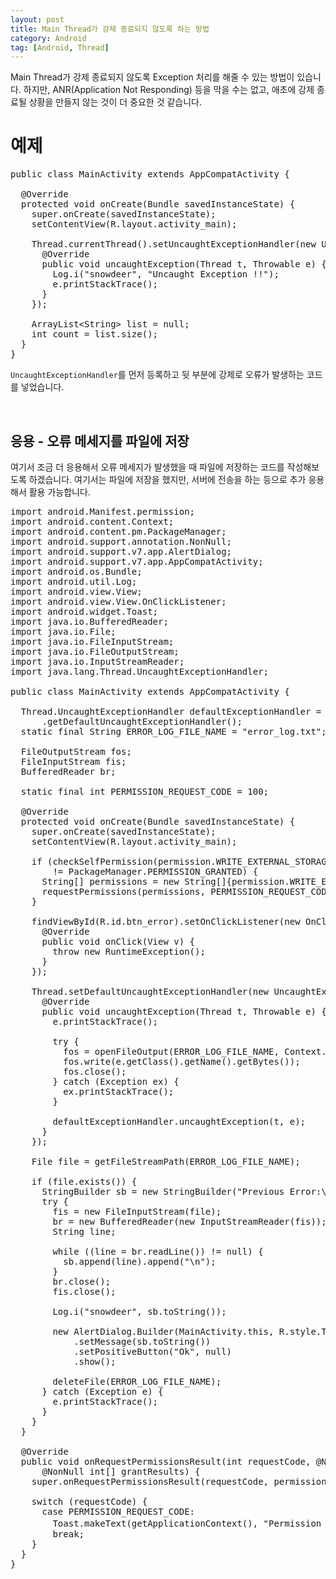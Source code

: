 ```yaml
---
layout: post
title: Main Thread가 강제 종료되지 않도록 하는 방법
category: Android
tag: [Android, Thread]
---
```

Main Thread가 강제 종료되지 않도록 Exception 처리를 해줄 수 있는 방법이 있습니다.
하지만, ANR(Application Not Responding) 등을 막을 수는 없고, 애초에 강제 종료될 상황을
만들지 않는 것이 더 중요한 것 같습니다.

# 예제

<pre class="prettyprint">
public class MainActivity extends AppCompatActivity {

  @Override
  protected void onCreate(Bundle savedInstanceState) {
    super.onCreate(savedInstanceState);
    setContentView(R.layout.activity_main);

    Thread.currentThread().setUncaughtExceptionHandler(new UncaughtExceptionHandler() {
      @Override
      public void uncaughtException(Thread t, Throwable e) {
        Log.i("snowdeer", "Uncaught Exception !!");
        e.printStackTrace();
      }
    });

    ArrayList&lt;String&gt; list = null;
    int count = list.size();
  }
}
</pre>

`UncaughtExceptionHandler`를 먼저 등록하고 뒷 부분에 강제로 오류가 발생하는 코드를
넣었습니다.

<br>

## 응용 - 오류 메세지를 파일에 저장

여기서 조금 더 응용해서 오류 메세지가 발생했을 때 파일에 저장하는 코드를 작성해보도록 하겠습니다.
여기서는 파일에 저장을 했지만, 서버에 전송을 하는 등으로 추가 응용해서 활용 가능합니다.

<pre class="prettyprint">
import android.Manifest.permission;
import android.content.Context;
import android.content.pm.PackageManager;
import android.support.annotation.NonNull;
import android.support.v7.app.AlertDialog;
import android.support.v7.app.AppCompatActivity;
import android.os.Bundle;
import android.util.Log;
import android.view.View;
import android.view.View.OnClickListener;
import android.widget.Toast;
import java.io.BufferedReader;
import java.io.File;
import java.io.FileInputStream;
import java.io.FileOutputStream;
import java.io.InputStreamReader;
import java.lang.Thread.UncaughtExceptionHandler;

public class MainActivity extends AppCompatActivity {

  Thread.UncaughtExceptionHandler defaultExceptionHandler = Thread
      .getDefaultUncaughtExceptionHandler();
  static final String ERROR_LOG_FILE_NAME = "error_log.txt";

  FileOutputStream fos;
  FileInputStream fis;
  BufferedReader br;

  static final int PERMISSION_REQUEST_CODE = 100;

  @Override
  protected void onCreate(Bundle savedInstanceState) {
    super.onCreate(savedInstanceState);
    setContentView(R.layout.activity_main);

    if (checkSelfPermission(permission.WRITE_EXTERNAL_STORAGE)
        != PackageManager.PERMISSION_GRANTED) {
      String[] permissions = new String[]{permission.WRITE_EXTERNAL_STORAGE};
      requestPermissions(permissions, PERMISSION_REQUEST_CODE);
    }

    findViewById(R.id.btn_error).setOnClickListener(new OnClickListener() {
      @Override
      public void onClick(View v) {
        throw new RuntimeException();
      }
    });

    Thread.setDefaultUncaughtExceptionHandler(new UncaughtExceptionHandler() {
      @Override
      public void uncaughtException(Thread t, Throwable e) {
        e.printStackTrace();

        try {
          fos = openFileOutput(ERROR_LOG_FILE_NAME, Context.MODE_PRIVATE);
          fos.write(e.getClass().getName().getBytes());
          fos.close();
        } catch (Exception ex) {
          ex.printStackTrace();
        }

        defaultExceptionHandler.uncaughtException(t, e);
      }
    });

    File file = getFileStreamPath(ERROR_LOG_FILE_NAME);

    if (file.exists()) {
      StringBuilder sb = new StringBuilder("Previous Error:\n");
      try {
        fis = new FileInputStream(file);
        br = new BufferedReader(new InputStreamReader(fis));
        String line;

        while ((line = br.readLine()) != null) {
          sb.append(line).append("\n");
        }
        br.close();
        fis.close();

        Log.i("snowdeer", sb.toString());

        new AlertDialog.Builder(MainActivity.this, R.style.Theme_AppCompat)
            .setMessage(sb.toString())
            .setPositiveButton("Ok", null)
            .show();

        deleteFile(ERROR_LOG_FILE_NAME);
      } catch (Exception e) {
        e.printStackTrace();
      }
    }
  }

  @Override
  public void onRequestPermissionsResult(int requestCode, @NonNull String[] permissions,
      @NonNull int[] grantResults) {
    super.onRequestPermissionsResult(requestCode, permissions, grantResults);

    switch (requestCode) {
      case PERMISSION_REQUEST_CODE:
        Toast.makeText(getApplicationContext(), "Permission 완료", Toast.LENGTH_SHORT).show();
        break;
    }
  }
}
</pre>